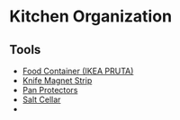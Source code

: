 # Kitchen Organization

## Tools

- [Food Container (IKEA PRUTA)](https://www.pinterest.ca/search/pins/?q=ikea%20pruta&rs=typed)
- [Knife Magnet Strip](https://www.pinterest.ca/search/pins/?q=knife%20magnet&rs=typed)
- [Pan Protectors](https://www.pinterest.ca/search/pins/?q=pan%20protectors&rs=typed)
- [Salt Cellar](https://www.pinterest.ca/search/pins/?q=salt%20cellar&rs=typed)
-
